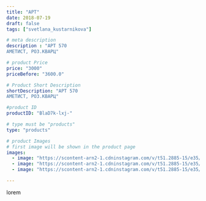 ```yaml
---
title: "АРТ"
date: 2018-07-19
draft: false
tags: ["svetlana_kustarnikova"]

# meta description
description : "АРТ 570
АМЕТИСТ, РОЗ.КВАРЦ"

# product Price
price: "3000"
priceBefore: "3600.0"

# Product Short Description
shortDescription: "АРТ 570
АМЕТИСТ, РОЗ.КВАРЦ"

#product ID
productID: "BlaD7k-lxj-"

# type must be "products"
type: "products"

# product Images
# first image will be shown in the product page
images:
  - image: "https://scontent-arn2-1.cdninstagram.com/v/t51.2885-15/e35/37368159_635217700188907_2539279064481398784_n.jpg?_nc_ht=scontent-arn2-1.cdninstagram.com&_nc_cat=107&_nc_ohc=d68WXgoaVFEAX9APXLK&se=8&tp=1&oh=00cbccf813f817a8aa49046f2fd5458a&oe=606185A1&ig_cache_key=MTgyNjc4OTY0MDQ4NTY2MTcxNA%3D%3D.2"
  - image: "https://scontent-arn2-1.cdninstagram.com/v/t51.2885-15/e35/36746990_214137222576395_439563707740061696_n.jpg?_nc_ht=scontent-arn2-1.cdninstagram.com&_nc_cat=111&_nc_ohc=XEp9NGnjvIoAX_fsoqS&se=7&tp=1&oh=343931358564710e42d71fac2537b529&oe=606151E2&ig_cache_key=MTgyNjc4OTY1NTEyMzYwNzg5Ng%3D%3D.2"
  - image: "https://scontent-arn2-1.cdninstagram.com/v/t51.2885-15/e35/36662162_238804683400850_1484982490165673984_n.jpg?_nc_ht=scontent-arn2-1.cdninstagram.com&_nc_cat=102&_nc_ohc=sGT1RUGVDgQAX-eTkHe&se=7&tp=1&oh=c9b9effce09e8d309faa3ad60de86a7f&oe=605F6744&ig_cache_key=MTgyNjc4OTY2Nzk2NjgwODgxMg%3D%3D.2"

---
```

lorem
